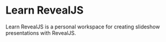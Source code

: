 # Learn RevealJS

Learn RevealJS is a personal workspace for creating slideshow presentations with
RevealJS.
